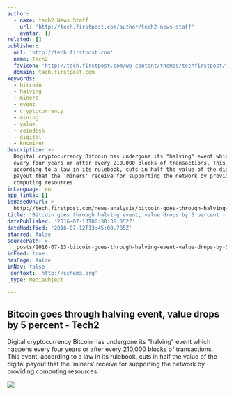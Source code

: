 ```yaml
---
author:
  - name: tech2 News Staff
    url: 'http://tech.firstpost.com/author/tech2-news-staff'
    avatar: {}
related: []
publisher:
  url: 'http://tech.firstpost.com'
  name: Tech2
  favicon: 'http://tech.firstpost.com/wp-content/themes/techfirstpost/favicon.ico'
  domain: tech.firstpost.com
keywords:
  - bitcoin
  - halving
  - miners
  - event
  - cryptocurrency
  - mining
  - value
  - coindesk
  - digital
  - kncminer
description: >-
  Digital cryptocurrency Bitcoin has undergone its "halving" event which happens
  every four years or after every 210,000 blocks of transactions. This event,
  according to a law in its rulebook, cuts in half the value of the digital
  payout that the 'miners' receive for supporting the network by providing
  computing resources.
inLanguage: en
app_links: []
isBasedOnUrl: >-
  http://tech.firstpost.com/news-analysis/bitcoin-goes-through-halving-event-value-drops-by-5-percent-324850.html
title: 'Bitcoin goes through halving event, value drops by 5 percent - Tech2'
datePublished: '2016-07-13T00:38:38.052Z'
dateModified: '2016-07-12T13:45:00.785Z'
starred: false
sourcePath: >-
  _posts/2016-07-13-bitcoin-goes-through-halving-event-value-drops-by-5-percent.md
inFeed: true
hasPage: false
inNav: false
_context: 'http://schema.org'
_type: MediaObject

---
```

<article style=""><h1>Bitcoin goes through halving event, value drops by 5 percent - Tech2</h1><p>Digital cryptocurrency Bitcoin has undergone its "halving" event which happens every four years or after every 210,000 blocks of transactions. This event, according to a law in its rulebook, cuts in half the value of the digital payout that the 'miners' receive for supporting the network by providing computing resources.</p><img src="http://tech.firstpost.com/wp-content/uploads/2016/07/bitcoin_charts.jpg" /></article>
